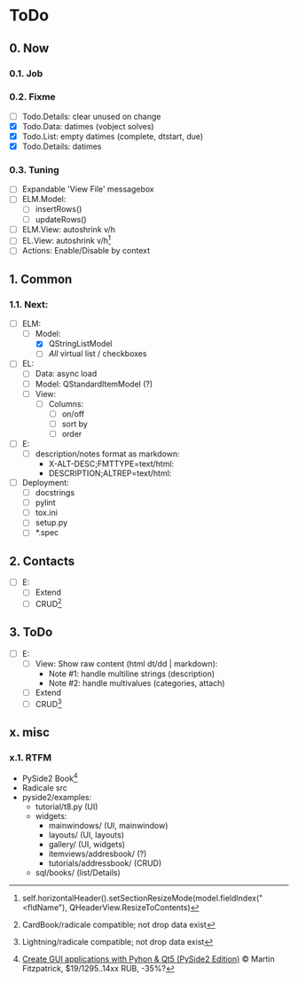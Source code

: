 # ToDo

## 0. Now

### 0.1. Job

### 0.2. Fixme
- [ ] Todo.Details: clear unused on change
- [x] Todo.Data: datimes (vobject solves)
- [x] Todo.List: empty datimes (complete, dtstart, due)
- [x] Todo.Details: datimes

### 0.3. Tuning
- [ ] Expandable 'View File' messagebox
- [ ] ELM.Model:
  - [ ] insertRows()
  - [ ] updateRows()
- [ ] ELM.View: autoshrink v/h
- [ ] EL.View: autoshrink v/h[^1]
- [ ] Actions: Enable/Disable by context

## 1. Common

### 1.1. Next:
- [ ] ELM:
  - [ ] Model:
     - [x] QStringListModel
     - [ ] *All* virtual list / checkboxes
- [ ] EL:
  - [ ] Data: async load
  - [ ] Model: QStandardItemModel (?)
  - [ ] View:
    - [ ] Columns:
       - [ ] on/off
       - [ ] sort by
       - [ ] order
- [ ] E:
  - [ ] description/notes format as markdown:
    - X-ALT-DESC;FMTTYPE=text/html:
    - DESCRIPTION;ALTREP=text/html:
- [ ] Deployment:
  - [ ] docstrings
  - [ ] pylint
  - [ ] tox.ini
  - [ ] setup.py
  - [ ] \*.spec

## 2. Contacts
- [ ] E:
  - [ ] Extend
  - [ ] CRUD[^2]

## 3. ToDo
- [ ] E:
  - [ ] View: Show raw content (html dt/dd | markdown):
    - Note #1: handle multiline strings (description)
    - Note #2: handle multivalues (categories, attach)
  - [ ] Extend
  - [ ] CRUD[^3]

## x. misc

### x.1. RTFM
- PySide2 Book[^4]
- Radicale src
- pyside2/examples:
  - tutorial/t8.py (UI)
  - widgets:
    - mainwindows/ (UI, mainwindow)
    - layouts/ (UI, layouts)
    - gallery/ (UI, widgets)
    - itemviews/addresbook/ (?)
    - tutorials/addressbook/ (CRUD)
  - sql/books/ (list/Details)

[^1]: self.horizontalHeader().setSectionResizeMode(model.fieldIndex("<fldName"), QHeaderView.ResizeToContents)
[^2]: CardBook/radicale compatible; not drop data exist
[^3]: Lightning/radicale compatible; not drop data exist
[^4]: [Create GUI applications with Pyhon & Qt5 (PySide2 Edition)](https://www.pythonguis.com/pyside2-book/) &copy; Martin Fitzpatrick, $19/1295..14xx RUB, -35%?
